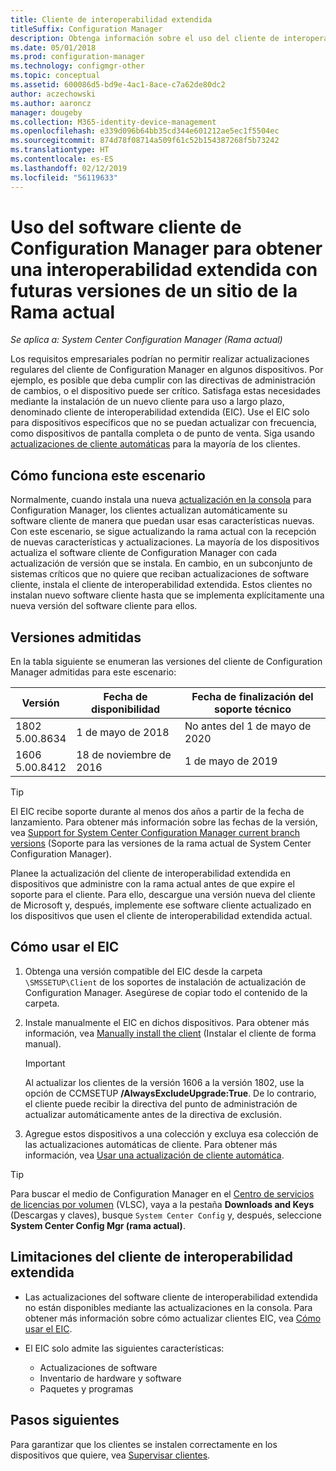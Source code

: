 ```yaml
---
title: Cliente de interoperabilidad extendida
titleSuffix: Configuration Manager
description: Obtenga información sobre el uso del cliente de interoperabilidad extendida para el soporte técnico a largo plazo de un cliente de Configuration Manager estático con un sitio de rama actual.
ms.date: 05/01/2018
ms.prod: configuration-manager
ms.technology: configmgr-other
ms.topic: conceptual
ms.assetid: 600086d5-bd9e-4ac1-8ace-c7a62de80dc2
author: aczechowski
ms.author: aaroncz
manager: dougeby
ms.collection: M365-identity-device-management
ms.openlocfilehash: e339d096b64bb35cd344e601212ae5ec1f5504ec
ms.sourcegitcommit: 874d78f08714a509f61c52b154387268f5b73242
ms.translationtype: HT
ms.contentlocale: es-ES
ms.lasthandoff: 02/12/2019
ms.locfileid: "56119633"
---
```

# <a name="use-the-configuration-manager-client-software-for-extended-interoperability-with-future-versions-of-a-current-branch-site"></a>Uso del software cliente de Configuration Manager para obtener una interoperabilidad extendida con futuras versiones de un sitio de la Rama actual

*Se aplica a: System Center Configuration Manager (Rama actual)*  

Los requisitos empresariales podrían no permitir realizar actualizaciones regulares del cliente de Configuration Manager en algunos dispositivos. Por ejemplo, es posible que deba cumplir con las directivas de administración de cambios, o el dispositivo puede ser crítico. Satisfaga estas necesidades mediante la instalación de un nuevo cliente para uso a largo plazo, denominado cliente de interoperabilidad extendida (EIC). Use el EIC solo para dispositivos específicos que no se puedan actualizar con frecuencia, como dispositivos de pantalla completa o de punto de venta. Siga usando [actualizaciones de cliente automáticas](/sccm/core/clients/manage/upgrade/upgrade-clients-for-windows-computers#use-automatic-client-upgrade) para la mayoría de los clientes. 

## <a name="how-this-scenario-works"></a>Cómo funciona este escenario

Normalmente, cuando instala una nueva [actualización en la consola](/sccm/core/servers/manage/install-in-console-updates) para Configuration Manager, los clientes actualizan automáticamente su software cliente de manera que puedan usar esas características nuevas. Con este escenario, se sigue actualizando la rama actual con la recepción de nuevas características y actualizaciones. La mayoría de los dispositivos actualiza el software cliente de Configuration Manager con cada actualización de versión que se instala. En cambio, en un subconjunto de sistemas críticos que no quiere que reciban actualizaciones de software cliente, instala el cliente de interoperabilidad extendida. Estos clientes no instalan nuevo software cliente hasta que se implementa explícitamente una nueva versión del software cliente para ellos.



## <a name="supported-versions"></a>Versiones admitidas
En la tabla siguiente se enumeran las versiones del cliente de Configuration Manager admitidas para este escenario:

| Versión  | Fecha de disponibilidad  | Fecha de finalización del soporte técnico  |
|---------|---------|---------|
|1802<br/>5.00.8634     | 1 de mayo de 2018        | No antes del 1 de mayo de 2020        |
|1606<br/>5.00.8412     | 18 de noviembre de 2016        | 1 de mayo de 2019        |

> [!TIP]  
> El EIC recibe soporte durante al menos dos años a partir de la fecha de lanzamiento. Para obtener más información sobre las fechas de la versión, vea [Support for System Center Configuration Manager current branch versions](/sccm/core/servers/manage/current-branch-versions-supported) (Soporte para las versiones de la rama actual de System Center Configuration Manager).  

Planee la actualización del cliente de interoperabilidad extendida en dispositivos que administre con la rama actual antes de que expire el soporte para el cliente. Para ello, descargue una versión nueva del cliente de Microsoft y, después, implemente ese software cliente actualizado en los dispositivos que usen el cliente de interoperabilidad extendida actual.



## <a name="how-to-use-the-eic"></a>Cómo usar el EIC

1. Obtenga una versión compatible del EIC desde la carpeta `\SMSSETUP\Client` de los soportes de instalación de actualización de Configuration Manager. Asegúrese de copiar todo el contenido de la carpeta.  

2. Instale manualmente el EIC en dichos dispositivos. Para obtener más información, vea [Manually install the client](/sccm/core/clients/deploy/deploy-clients-to-windows-computers#BKMK_Manual) (Instalar el cliente de forma manual).  

    > [!Important]  
    > Al actualizar los clientes de la versión 1606 a la versión 1802, use la opción de CCMSETUP **/AlwaysExcludeUpgrade:True**. De lo contrario, el cliente puede recibir la directiva del punto de administración de actualizar automáticamente antes de la directiva de exclusión.

3. Agregue estos dispositivos a una colección y excluya esa colección de las actualizaciones automáticas de cliente. Para obtener más información, vea [Usar una actualización de cliente automática](/sccm/core/clients/manage/upgrade/upgrade-clients-for-windows-computers#use-automatic-client-upgrade).  

> [!TIP]  
> Para buscar el medio de Configuration Manager en el [Centro de servicios de licencias por volumen](https://www.microsoft.com/Licensing/servicecenter/Downloads/DownloadsAndKeys.aspx) (VLSC), vaya a la pestaña **Downloads and Keys** (Descargas y claves), busque `System Center Config` y, después, seleccione **System Center Config Mgr (rama actual)**.



## <a name="limitations-of-the-extended-interoperability-client"></a>Limitaciones del cliente de interoperabilidad extendida

- Las actualizaciones del software cliente de interoperabilidad extendida no están disponibles mediante las actualizaciones en la consola. Para obtener más información sobre cómo actualizar clientes EIC, vea [Cómo usar el EIC](#how-to-use-the-eic).  

- El EIC solo admite las siguientes características:  

   - Actualizaciones de software  
   - Inventario de hardware y software
   - Paquetes y programas



## <a name="next-steps"></a>Pasos siguientes

Para garantizar que los clientes se instalen correctamente en los dispositivos que quiere, vea [Supervisar clientes](/sccm/core/clients/manage/monitor-clients).
